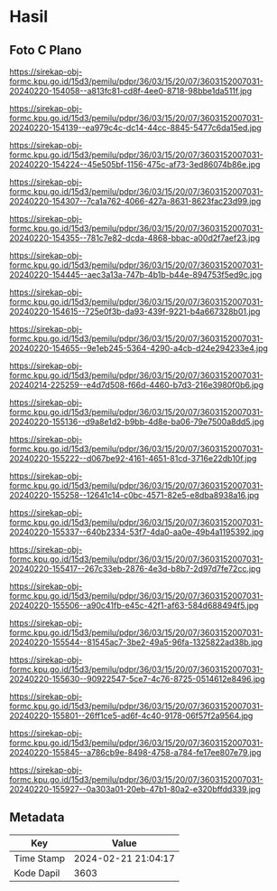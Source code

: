 # Hasil

## Foto C Plano

https://sirekap-obj-formc.kpu.go.id/15d3/pemilu/pdpr/36/03/15/20/07/3603152007031-20240220-154058--a813fc81-cd8f-4ee0-8718-98bbe1da511f.jpg

https://sirekap-obj-formc.kpu.go.id/15d3/pemilu/pdpr/36/03/15/20/07/3603152007031-20240220-154139--ea979c4c-dc14-44cc-8845-5477c6da15ed.jpg

https://sirekap-obj-formc.kpu.go.id/15d3/pemilu/pdpr/36/03/15/20/07/3603152007031-20240220-154224--45e505bf-1156-475c-af73-3ed86074b86e.jpg

https://sirekap-obj-formc.kpu.go.id/15d3/pemilu/pdpr/36/03/15/20/07/3603152007031-20240220-154307--7ca1a762-4066-427a-8631-8623fac23d99.jpg

https://sirekap-obj-formc.kpu.go.id/15d3/pemilu/pdpr/36/03/15/20/07/3603152007031-20240220-154355--781c7e82-dcda-4868-bbac-a00d2f7aef23.jpg

https://sirekap-obj-formc.kpu.go.id/15d3/pemilu/pdpr/36/03/15/20/07/3603152007031-20240220-154445--aec3a13a-747b-4b1b-b44e-894753f5ed9c.jpg

https://sirekap-obj-formc.kpu.go.id/15d3/pemilu/pdpr/36/03/15/20/07/3603152007031-20240220-154615--725e0f3b-da93-439f-9221-b4a667328b01.jpg

https://sirekap-obj-formc.kpu.go.id/15d3/pemilu/pdpr/36/03/15/20/07/3603152007031-20240220-154655--9e1eb245-5364-4290-a4cb-d24e294233e4.jpg

https://sirekap-obj-formc.kpu.go.id/15d3/pemilu/pdpr/36/03/15/20/07/3603152007031-20240214-225259--e4d7d508-f66d-4460-b7d3-216e3980f0b6.jpg

https://sirekap-obj-formc.kpu.go.id/15d3/pemilu/pdpr/36/03/15/20/07/3603152007031-20240220-155136--d9a8e1d2-b9bb-4d8e-ba06-79e7500a8dd5.jpg

https://sirekap-obj-formc.kpu.go.id/15d3/pemilu/pdpr/36/03/15/20/07/3603152007031-20240220-155222--d067be92-4161-4651-81cd-3716e22db10f.jpg

https://sirekap-obj-formc.kpu.go.id/15d3/pemilu/pdpr/36/03/15/20/07/3603152007031-20240220-155258--12641c14-c0bc-4571-82e5-e8dba8938a16.jpg

https://sirekap-obj-formc.kpu.go.id/15d3/pemilu/pdpr/36/03/15/20/07/3603152007031-20240220-155337--640b2334-53f7-4da0-aa0e-49b4a1195392.jpg

https://sirekap-obj-formc.kpu.go.id/15d3/pemilu/pdpr/36/03/15/20/07/3603152007031-20240220-155417--267c33eb-2876-4e3d-b8b7-2d97d7fe72cc.jpg

https://sirekap-obj-formc.kpu.go.id/15d3/pemilu/pdpr/36/03/15/20/07/3603152007031-20240220-155506--a90c41fb-e45c-42f1-af63-584d688494f5.jpg

https://sirekap-obj-formc.kpu.go.id/15d3/pemilu/pdpr/36/03/15/20/07/3603152007031-20240220-155544--81545ac7-3be2-49a5-96fa-1325822ad38b.jpg

https://sirekap-obj-formc.kpu.go.id/15d3/pemilu/pdpr/36/03/15/20/07/3603152007031-20240220-155630--90922547-5ce7-4c76-8725-0514612e8496.jpg

https://sirekap-obj-formc.kpu.go.id/15d3/pemilu/pdpr/36/03/15/20/07/3603152007031-20240220-155801--26ff1ce5-ad6f-4c40-9178-06f57f2a9564.jpg

https://sirekap-obj-formc.kpu.go.id/15d3/pemilu/pdpr/36/03/15/20/07/3603152007031-20240220-155845--a786cb9e-8498-4758-a784-fe17ee807e79.jpg

https://sirekap-obj-formc.kpu.go.id/15d3/pemilu/pdpr/36/03/15/20/07/3603152007031-20240220-155927--0a303a01-20eb-47b1-80a2-e320bffdd339.jpg


## Metadata

| Key        | Value               |
| ---------- | ------------------- |
| Time Stamp | 2024-02-21 21:04:17 |
| Kode Dapil | 3603                |




